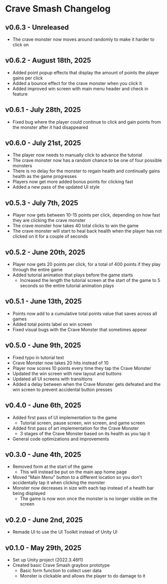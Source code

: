 # Crave Smash Changelog

## v0.6.3 - Unreleased
* The crave monster now moves around randomly to make it harder to click on

## v0.6.2 - August 18th, 2025
* Added point popup effects that display the amount of points the player gains per click
* Added a bounce effect for the crave monster when you click it
* Added improved win screen with main menu header and check in feature

## v0.6.1 - July 28th, 2025
* Fixed bug where the player could continue to click and gain points from the monster after it had disappeared

## v0.6.0 - July 21st, 2025
* The player now needs to manually click to advance the tutorial
* The crave monster now has a random chance to be one of four possible monsters
* There is no delay for the monster to regain health and continually gains health as the game progresses
* Players now get more added bonus points for clicking fast
* Added a new pass of the updated UI style

## v0.5.3 - July 7th, 2025
* Player now gets between 10-15 points per click, depending on how fast they are clicking the crave monster
* The crave monster how takes 40 total clicks to win the game
* The crave monster will start to heal back health when the player has not clicked on it for a couple of seconds

## v0.5.2 - June 20th, 2025
* Player now gets 20 points per click, for a total of 400 points if they play through the entire game
* Added tutorial animation that plays before the game starts
	* Increased the length the tutorial screen at the start of the game to 5 seconds so the entire tutorial animation plays

## v0.5.1 - June 13th, 2025
* Points now add to a cumulative total points value that saves across all games
* Added total points label on win screen
* Fixed visual bugs with the Crave Monster that sometimes appear

## v0.5.0 - June 9th, 2025
* Fixed typo in tutorial text
* Crave Monster now takes 20 hits instead of 10
* Player now scores 10 points every time they tap the Crave Monster
* Updated the win screen with new layout and buttons
* Updated all UI screens with transitions
* Added a delay between when the Crave Monster gets defeated and the win screen to prevent accidental button presses

## v0.4.0 - June 6th, 2025
* Added first pass of UI implementation to the game
  * Tutorial screen, pause screen, win screen, and game screen
* Added first pass of art implementation for the Crave Monster
  * 3 stages of the Crave Monster based on its health as you tap it
* General code optimizations and improvements

## v0.3.0 - June 4th, 2025
* Removed form at the start of the game
  * This will instead be put on the main app home page
* Moved "Main Menu" button to a different location so you don't accidentally tap it when clicking the monster
* Monster now decreases in size with each tap instead of a health bar being displayed
  * The game is now won once the monster is no longer visible on the screen

## v0.2.0 - June 2nd, 2025
* Remade UI to use the UI Toolkit instead of Unity UI

## v0.1.0 - May 29th, 2025
* Set up Unity project (2022.3.46f1)
* Created basic Crave Smash graybox prototype
  * Basic form function to collect user data
  * Monster is clickable and allows the player to do damage to it